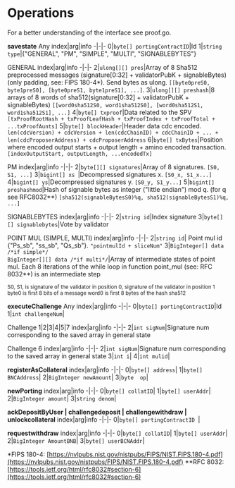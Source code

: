 
# Operations

For a better understanding of the interface see proof.go.

**savestate**
Any
index|arg|info
-|-|-
0|`byte[] portingContractID`|Id
1|`string type`|{"GENERAL", "PM", "SIMPLE", "MULTI", "SIGNABLEBYTES"}

GENERAL
index|arg|info
-|-|-
2|`ulong[][] pres`|Array of 8 Sha512 preprocessed messages (signature[0:32] + validatorPubK + signableBytes) (only padding, see: FIPS 180-4*). Send bytes as ulong. `[[byte0preS0, byte1preS0], [byte0preS1, byte1preS1], ...]`.
3|`ulong[][] preshash`|8 arrays of 8 words of sha512(signature[0:32] + validatorPubK + signableBytes) `[[word0sha512S0, word1sha512S0], [word0sha512S1, word1sha512S1], ...]`
4|`byte[] txproof`|Data related to the SPV `[txProofRootHash + txProofLeafHash + txProofIndex + txProofTotal + ...txProofAunts]`
5|`byte[] blockHeader`|Header data cdc encoded. `len(cdcVersion) + cdcVersion + len(cdcChainID) + cdcChainID + ... + len(cdcProposerAddress) + cdcProposerAddress`
6|`byte[] txBytes`|Position where encoded output starts + output length + amino encoded transaction. `[indexOutputStart, outputLength, ...encodedTx]`

PM
index|arg|info
-|-|-
2|`byte[][] signatures`|Array of 8 signatures.  `[S0, S1, ...]`
3|`bigint[] xs `|Decompressed signatures x. `[S0_x, S1_x...]`
4|`bigint[] ys`|Decompressed signatures y. `[S0_y, S1_y...]`
5|`bigint[] preshashmod`|Hash of signable bytes as integer ("little endian") mod q. (for q see RFC8032**) `[sha512(signableBytesS0)%q, sha512(signableBytesS1)%q, ...]`

SIGNABLEBYTES
index|arg|info
-|-|-
2|`string id`|Index signature
3|`byte[][] signablebytes`|Vote by validator

POINT MUL (SIMPLE, MULTI)
index|arg|info
-|-|-
2|`string id`| Point mul id {"Ps_sb", "ss_sb", "Qs_sb"}. `"pointmulId + sliceNum"`
3|`BigInteger[] data /*if simple*/` <br> `BigInteger[][] data /*if multi*/`|Array of intermediate states of point mul. Each 8 iterations of the while loop in function point_mul (see: RFC 8032**) is an intermediate step

<sup>S0, S1, is signature of the validator in position 0, signature of the validator in position 1
byte0 is first 8 bits of a message
word0 is first 8 bytes of the hash sha512</sup>

**executeChallenge**
Any
index|arg|info
-|-|-
0|`byte[] portingContractID`|Id
1|`int challengeNum`|

Challenge 1|2|3|4|5|7
index|arg|info
-|-|-
2|`int sigNum`|Signature num corresponding to the saved array in general state

Challenge 6
index|arg|info
-|-|-
2|`int sigNum`|Signature num corresponding to the saved array in general state
3|`int i`|
4|`int mulid`|

**registerAsCollateral**
index|arg|info
-|-|-
0|`byte[] address`|
1|`byte[] BNCAddress`|
2|`BigInteger newAmount`|
3|`byte  op`|

**newPorting**
index|arg|info
-|-|-
0|`byte[] collatID`|
1|`byte[] userAddr`|
2|`BigInteger amount`|
3|`string denom`|

**ackDepositByUser | challengedeposit | challengewithdraw | unlockcollateral**
index|arg|info
-|-|-
0|`byte[] portingContractID `|

**requestwithdraw**
index|arg|info
-|-|-
0|`byte[] collatID`|
1|`byte[] userAddr`|
2|`BigInteger AmountBNB`|
3|`byte[] userBCNAddr`|

*FIPS 180-4: [https://nvlpubs.nist.gov/nistpubs/FIPS/NIST.FIPS.180-4.pdf](https://nvlpubs.nist.gov/nistpubs/FIPS/NIST.FIPS.180-4.pdf)
**RFC 8032: [https://tools.ietf.org/html/rfc8032#section-6](https://tools.ietf.org/html/rfc8032#section-6)